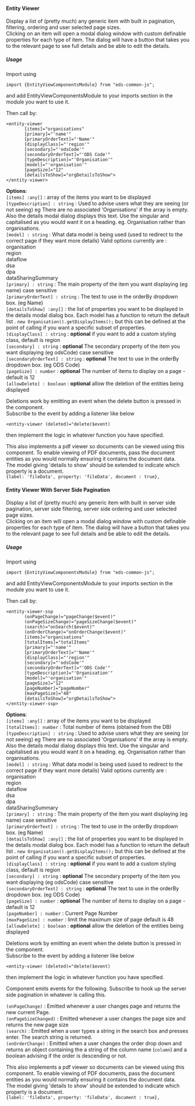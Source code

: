 #### Entity Viewer
Display a list of (pretty much) any generic item with built in pagination, filtering, ordering and user selected page sizes.  
Clicking on an item will open a modal dialog window with custom definable properties for each type of item.  The dialog will have a button that takes you to the relevant page to see full details and be able to edit the details.
 
 ##### Usage
 Import using 
 ```angular2html
import {EntityViewComponentsModule} from "eds-common-js";
```
 
 and add EntityViewComponentsModule to your imports section in the module you want to use it.
 
 Then call by:
 
 ```angular2html
<entity-viewer
        [items]="organisations"
        [primary]="'name'"
        [primaryOrderText]="'Name'"
        [displayClass]="'region'"
        [secondary]="'odsCode'"
        [secondaryOrderText]="'ODS Code'"
        [typeDescription]="'Organisation'"
        [model]="'organisation'"
        [pageSize]="12"
        [detailsToShow]="orgDetailsToShow">
</entity-viewer>
```

**Options**:  
`[items] :any[]` : array of the items you want to be displayed  
`[typeDescription] : string` : Used to advise users what they are seeing (or not seeing) eg There are no associated 'Organisations' if the array is empty.  Also the details modal dialog displays this text.  Use the singular and capitalised as you would want it on a heading.  eg. Organisation rather than organisations.   
`[model] : string` : What data model is being used (used to redirect to the correct page if they want more details) Valid options currently are :  
organisation  
region  
dataflow  
dsa  
dpa  
dataSharingSummary  
`[primary] : string` : The main property of the item you want displaying (eg name) case sensitive  
`[primaryOrderText] : string` : The text to use in the orderBy dropdown box. (eg Name)  
`[detailsToShow] :any[]` : the list of properties you want to be displayed in the details modal dialog box.  Each model has a function to return the default list . `new Organisation().getDisplayItems();` but this can be defined at the point of calling if you want a specific subset of properties.   
`[displayClass] : string` : **optional** if you want to add a custom styling class, default is region  
`[secondary] : string` : **optional** The secondary property of the item you want displaying (eg odsCode) case sensitive  
`[secondaryOrderText] : string` : **optional** The text to use in the orderBy dropdown box. (eg ODS Code)  
`[pageSize] : number` : **optional** The number of items to display on a page - default is 12  
`[allowDelete] : boolean` : **optional** allow the deletion of the entities being displayed

 Deletions work by emitting an event when the delete button is pressed in the component.  
 Subscribe to the event by adding a listener like below
 
 `<entity-viewer (deleted)="delete($event)`
 
 then implement the logic in whatever function you have specified.
 
 This also implements a pdf viewer so documents can be viewed using this component.  To enable viewing of PDF documents, pass the document entities as you would normally ensuring it contains the document data.  
 The model giving 'details to show' should be extended to indicate which property is a document.  
 `{label: 'fileData', property: 'fileData', document : true},`
 
 #### Entity Viewer With Server Side Pagination
 Display a list of (pretty much) any generic item with built in server side pagination, server side filtering, server side ordering and user selected page sizes.  
 Clicking on an item will open a modal dialog window with custom definable properties for each type of item.  The dialog will have a button that takes you to the relevant page to see full details and be able to edit the details.
  
  ##### Usage
  Import using 
  ```angular2html
 import {EntityViewComponentsModule} from "eds-common-js";
 ```
  
  and add EntityViewComponentsModule to your imports section in the module you want to use it.
  
  Then call by:
  
  ```angular2html
 <entity-viewer-ssp
         (onPageChange)="pageChange($event)"
         (onPageSizeChange)="pageSizeChange($event)"
         (search)="onSearch($event)"
         (onOrderChange)="onOrderChange($event)"
         [items]="organisations"
         [totalItems]="totalItems"
         [primary]="'name'"
         [primaryOrderText]="'Name'"
         [displayClass]="'region'"
         [secondary]="'odsCode'"
         [secondaryOrderText]="'ODS Code'"
         [typeDescription]="'Organisation'"
         [model]="'organisation'"
         [pageSize]="12"
         [pageNumber]="pageNumber"
         [maxPageSize]="48"
         [detailsToShow]="orgDetailsToShow">
 </entity-viewer-ssp>
 ```
 
 **Options**:  
 `[items] :any[]` : array of the items you want to be displayed  
 `[totalItems]: number` : Total number of items (obtained from the DB)
 `[typeDescription] : string` : Used to advise users what they are seeing (or not seeing) eg There are no associated 'Organisations' if the array is empty.  Also the details modal dialog displays this text.  Use the singular and capitalised as you would want it on a heading.  eg. Organisation rather than organisations.   
 `[model] : string` : What data model is being used (used to redirect to the correct page if they want more details) Valid options currently are :  
 organisation  
 region  
 dataflow  
 dsa  
 dpa  
 dataSharingSummary  
 `[primary] : string` : The main property of the item you want displaying (eg name) case sensitive  
 `[primaryOrderText] : string` : The text to use in the orderBy dropdown box. (eg Name)  
 `[detailsToShow] :any[]` : the list of properties you want to be displayed in the details modal dialog box.  Each model has a function to return the default list . `new Organisation().getDisplayItems();` but this can be defined at the point of calling if you want a specific subset of properties.   
 `[displayClass] : string` : **optional** if you want to add a custom styling class, default is region  
 `[secondary] : string` : **optional** The secondary property of the item you want displaying (eg odsCode) case sensitive  
 `[secondaryOrderText] : string` : **optional** The text to use in the orderBy dropdown box. (eg ODS Code)  
 `[pageSize] : number` : **optional** The number of items to display on a page - default is 12  
 `[pageNumber] : number` : Current Page Number  
 `[maxPageSize] : number` : limit the maximum size of page default is 48 
 `[allowDelete] : boolean` : **optional** allow the deletion of the entities being displayed
 
  Deletions work by emitting an event when the delete button is pressed in the component.  
  Subscribe to the event by adding a listener like below
  
  `<entity-viewer (deleted)="delete($event)`
  
  then implement the logic in whatever function you have specified.
  
  Component emits events for the following.  Subscribe to hook up the server side pagination in whatever is calling this.
  
  `(onPageChange)` : Emitted whenever a user changes page and returns the new current Page.  
  `(onPageSizeChanged)` : Emitted whenever a user changes the page size and returns the new page size  
  `(search)` : Emitted when a user types a string in the search box and presses enter.  The search string is returned.  
  `(onOrderChange)` : Emitted when a user changes the order drop down and returns an object containing the a string of the column name (`column`) and a boolean advising if the order is descending or not.  
   
  This also implements a pdf viewer so documents can be viewed using this component.  To enable viewing of PDF documents, pass the document entities as you would normally ensuring it contains the document data.  
  The model giving 'details to show' should be extended to indicate which property is a document.  
  `{label: 'fileData', property: 'fileData', document : true},`
